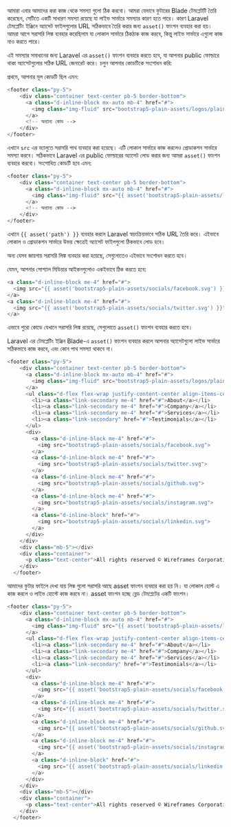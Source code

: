 আমারা এবার আমাদের করা কাজ থেকে সমস্যা গুলো ঠিক করবো। আমরা যেভাবে ফুটারের Blade টেমপ্লেটটি তৈরি করেছেন, সেটিতে একটি সাধারণ সমস্যা রয়েছে যা লাইভ সার্ভারে সমস্যার কারণ হতে পারে। কারণ Laravel টেমপ্লেটিং ইঞ্জিনে অ্যাসেট ফাইলগুলোর URL সঠিকভাবে তৈরি করার জন্য `asset()` ফাংশন ব্যবহার করা হয়। আমরা আগে সরাসরি লিঙ্ক ব্যবহার করেছিলাম যা লোকাল সার্ভারে ঠিকঠাক কাজ করবে, কিন্তু লাইভ সার্ভারে এগুলো কাজ নাও করতে পারে।

এই সমস্যার সমাধানের জন্য Laravel এর `asset()` ফাংশন ব্যবহার করতে হবে, যা আপনার public ফোল্ডারে থাকা অ্যাসেটগুলোর সঠিক URL জেনারেট করে। চলুন আপনার কোডটিকে সংশোধন করি:

প্রথমে, আপনার মূল কোডটি ছিল এমন:

```php
<footer class="py-5">
    <div class="container text-center pb-5 border-bottom">
      <a class="d-inline-block mx-auto mb-4" href="#">
        <img class="img-fluid" src="bootstrap5-plain-assets/logos/plainb-logo.svg" alt="" width="96px">
      </a>
      <!-- অন্যান্য কোড -->
    </div>
</footer>
```

এখানে `src` এর ভ্যালুতে সরাসরি পাথ ব্যবহার করা হয়েছে। এটি লোকাল সার্ভারে কাজ করলেও প্রোডাকশন সার্ভারে সমস্যা করবে। সঠিকভাবে Laravel এর public ফোল্ডারের অ্যাসেট লোড করার জন্য আমরা `asset()` ফাংশন ব্যবহার করবো। সংশোধিত কোডটি হবে এমন:

```php
<footer class="py-5">
    <div class="container text-center pb-5 border-bottom">
      <a class="d-inline-block mx-auto mb-4" href="#">
        <img class="img-fluid" src="{{ asset('bootstrap5-plain-assets/logos/plainb-logo.svg') }}" alt="" width="96px">
      </a>
      <!-- অন্যান্য কোড -->
    </div>
</footer>
```

এখানে `{{ asset('path') }}` ব্যবহার করলে Laravel স্বয়ংক্রিয়ভাবে সঠিক URL তৈরি করে। এইভাবে লোকাল ও প্রোডাকশন সার্ভারে উভয় ক্ষেত্রেই অ্যাসেট ফাইলগুলো ঠিকভাবে লোড হবে।

অন্য যেসব জায়গায় সরাসরি লিঙ্ক ব্যবহার করা হয়েছে, সেগুলোতেও এইভাবে সংশোধন করতে হবে।

যেমন, আপনার সোশ্যাল মিডিয়ার আইকনগুলোও একইভাবে ঠিক করতে হবে:

```php
<a class="d-inline-block me-4" href="#">
  <img src="{{ asset('bootstrap5-plain-assets/socials/facebook.svg') }}">
</a>
<a class="d-inline-block me-4" href="#">
  <img src="{{ asset('bootstrap5-plain-assets/socials/twitter.svg') }}">
</a>
```

এভাবে পুরো কোডে যেখানে সরাসরি লিঙ্ক রয়েছে, সেগুলোতে `asset()` ফাংশন ব্যবহার করতে হবে।

Laravel এর টেমপ্লেটিং ইঞ্জিন Blade-এ `asset()` ফাংশন ব্যবহার করলে আপনার অ্যাসেটগুলো লাইভ সার্ভারে সঠিকভাবে কাজ করবে, এবং কোন পাথ সমস্যা থাকবে না।

```php
<footer class="py-5">
    <div class="container text-center pb-5 border-bottom">
      <a class="d-inline-block mx-auto mb-4" href="#">
        <img class="img-fluid" src="bootstrap5-plain-assets/logos/plainb-logo.svg" alt="" width="96px">
      </a>
      <ul class="d-flex flex-wrap justify-content-center align-items-center list-unstyled mb-4">
        <li><a class="link-secondary me-4" href="#">About</a></li>
        <li><a class="link-secondary me-4" href="#">Company</a></li>
        <li><a class="link-secondary me-4" href="#">Services</a></li>
        <li><a class="link-secondary" href="#">Testimonials</a></li>
      </ul>
      <div>
        <a class="d-inline-block me-4" href="#">
          <img src="bootstrap5-plain-assets/socials/facebook.svg">
        </a>
        <a class="d-inline-block me-4" href="#">
          <img src="bootstrap5-plain-assets/socials/twitter.svg">
        </a>
        <a class="d-inline-block me-4" href="#">
          <img src="bootstrap5-plain-assets/socials/github.svg">
        </a>
        <a class="d-inline-block me-4" href="#">
          <img src="bootstrap5-plain-assets/socials/instagram.svg">
        </a>
        <a class="d-inline-block" href="#">
          <img src="bootstrap5-plain-assets/socials/linkedin.svg">
        </a>
      </div>
    </div>
    <div class="mb-5"></div>
    <div class="container">
      <p class="text-center">All rights reserved © Wireframes Corporation 2021</p>
    </div>
  </footer>
```

আমাদের ফুটার ফাইলে দেখা যায় লিঙ্ক গুলো সরাসরি আছে asset ফাংশন ব্যবহার করা হয় নি। যা লোকাল হোস্ট এ কাজ করলে ও লাইভ হোস্টে কাজ করবে না। asset ফাংশন হচ্ছে ব্লেড টেমপ্লেটের একটি ফাংশন।

```php
<footer class="py-5">
    <div class="container text-center pb-5 border-bottom">
      <a class="d-inline-block mx-auto mb-4" href="#">
        <img class="img-fluid" src="{{ asset('bootstrap5-plain-assets/logos/plainb-logo.svg') }}" alt="" width="96px">
      </a>
      <ul class="d-flex flex-wrap justify-content-center align-items-center list-unstyled mb-4">
        <li><a class="link-secondary me-4" href="#">About</a></li>
        <li><a class="link-secondary me-4" href="#">Company</a></li>
        <li><a class="link-secondary me-4" href="#">Services</a></li>
        <li><a class="link-secondary" href="#">Testimonials</a></li>
      </ul>
      <div>
        <a class="d-inline-block me-4" href="#">
          <img src="{{ asset('bootstrap5-plain-assets/socials/facebook.svg') }}">
        </a>
        <a class="d-inline-block me-4" href="#">
          <img src="{{ asset('bootstrap5-plain-assets/socials/twitter.svg') }}">
        </a>
        <a class="d-inline-block me-4" href="#">
          <img src="{{ asset('bootstrap5-plain-assets/socials/github.svg') }}">
        </a>
        <a class="d-inline-block me-4" href="#">
          <img src="{{ asset('bootstrap5-plain-assets/socials/instagram.svg') }}">
        </a>
        <a class="d-inline-block" href="#">
          <img src="{{ asset('bootstrap5-plain-assets/socials/linkedin.svg') }}">
        </a>
      </div>
    </div>
    <div class="mb-5"></div>
    <div class="container">
      <p class="text-center">All rights reserved © Wireframes Corporation 2021</p>
    </div>
  </footer>
```
